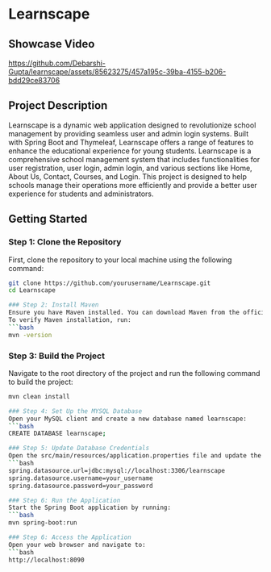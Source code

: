 # Learnscape

## Showcase Video

https://github.com/Debarshi-Gupta/learnscape/assets/85623275/457a195c-39ba-4155-b206-bdd29ce83706


## Project Description
Learnscape is a dynamic web application designed to revolutionize school management by providing seamless user and admin login systems. Built with Spring Boot and Thymeleaf, Learnscape offers a range of features to enhance the educational experience for young students. Learnscape is a comprehensive school management system that includes functionalities for user registration, user login, admin login, and various sections like Home, About Us, Contact, Courses, and Login. This project is designed to help schools manage their operations more efficiently and provide a better user experience for students and administrators.

## Getting Started

### Step 1: Clone the Repository
First, clone the repository to your local machine using the following command:
```bash
git clone https://github.com/yourusername/Learnscape.git
cd Learnscape

### Step 2: Install Maven
Ensure you have Maven installed. You can download Maven from the official website and follow the installation instructions for your operating system.
To verify Maven installation, run:
```bash
mvn -version
```

### Step 3: Build the Project
Navigate to the root directory of the project and run the following command to build the project:
```bash
mvn clean install

### Step 4: Set Up the MYSQL Database
Open your MySQL client and create a new database named learnscape:
```bash
CREATE DATABASE learnscape;

### Step 5: Update Database Credentials
Open the src/main/resources/application.properties file and update the database credentials to match your MySQL configuration:
```bash
spring.datasource.url=jdbc:mysql://localhost:3306/learnscape
spring.datasource.username=your_username
spring.datasource.password=your_password

### Step 6: Run the Application
Start the Spring Boot application by running:
```bash
mvn spring-boot:run

### Step 6: Access the Application
Open your web browser and navigate to:
```bash
http://localhost:8090

